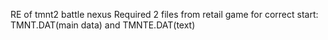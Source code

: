 RE of tmnt2 battle nexus
Required 2 files from retail game for correct start: TMNT.DAT(main data) and TMNTE.DAT(text)
